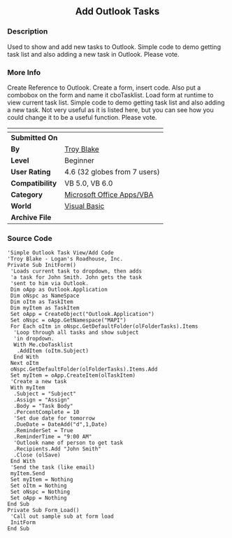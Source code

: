 ﻿<div align="center">

## Add Outlook Tasks


</div>

### Description

Used to show and add new tasks to Outlook. Simple code to demo getting task list and also adding a new task in Outlook. Please vote.
 
### More Info
 
Create Reference to Outlook. Create a form, insert code. Also put a combobox on the form and name it cboTasklist. Load form at runtime to view current task list. Simple code to demo getting task list and also adding a new task. Not very useful as it is listed here, but you can see how you could change it to be a useful function. Please vote.


<span>             |<span>
---                |---
**Submitted On**   |
**By**             |[Troy Blake](https://github.com/Planet-Source-Code/PSCIndex/blob/master/ByAuthor/troy-blake.md)
**Level**          |Beginner
**User Rating**    |4.6 (32 globes from 7 users)
**Compatibility**  |VB 5\.0, VB 6\.0
**Category**       |[Microsoft Office Apps/VBA](https://github.com/Planet-Source-Code/PSCIndex/blob/master/ByCategory/microsoft-office-apps-vba__1-42.md)
**World**          |[Visual Basic](https://github.com/Planet-Source-Code/PSCIndex/blob/master/ByWorld/visual-basic.md)
**Archive File**   |[](https://github.com/Planet-Source-Code/troy-blake-add-outlook-tasks__1-14881/archive/master.zip)





### Source Code

```
'Simple Outlook Task View/Add Code
'Troy Blake - Logan's Roadhouse, Inc.
Private Sub InitForm()
 'Loads current task to dropdown, then adds
 'a task for John Smith. John gets the task
 'sent to him via Outlook.
 Dim oApp as Outlook.Application
 Dim oNspc as NameSpace
 Dim oItm as TaskItem
 Dim myItem as TaskItem
 Set oApp = CreateObject("Outlook.Application")
 Set oNspc = oApp.GetNamespace("MAPI")
 For Each oItm in oNspc.GetDefaultFolder(olFolderTasks).Items
  'Loop through all tasks and show subject
  'in dropdown.
  With Me.cboTasklist
   .AddItem (oItm.Subject)
  End With
 Next oItm
 oNspc.GetDefaultFolder(olFolderTasks).Items.Add
 Set myItem = oApp.CreateItem(olTaskItem)
 'Create a new task
 With myItem
  .Subject = "Subject"
  .Assign = "Assign"
  .Body = "Task Body"
  .PercentComplete = 10
  'Set due date for tomorrow
  .DueDate = DateAdd("d",1,Date)
  .ReminderSet = True
  .ReminderTime = "9:00 AM"
  'Outlook name of person to get task
  .Recipients.Add "John Smith"
  .Close (olSave)
 End With
 'Send the task (like email)
 myItem.Send
 Set myItem = Nothing
 Set oItm = Nothing
 Set oNspc = Nothing
 Set oApp = Nothing
End Sub
Private Sub Form_Load()
 'Call out sample sub at form load
 InitForm
End Sub
```

